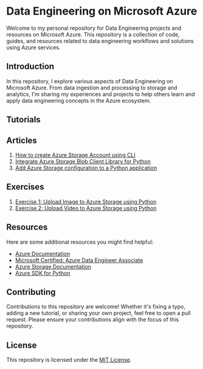 # Data Engineering on Microsoft Azure

Welcome to my personal repository for Data Engineering projects and resources on Microsoft Azure. This repository is a collection of code, guides, and resources related to data engineering workflows and solutions using Azure services.

## Introduction

In this repository, I explore various aspects of Data Engineering on Microsoft Azure. From data ingestion and processing to storage and analytics, I'm sharing my experiences and projects to help others learn and apply data engineering concepts in the Azure ecosystem.

<!--- ## Projects

Here are some of the key projects am going to work on:

1. **Azure Data Factory ETL Pipeline:**
   Building an end-to-end ETL pipeline using Azure Data Factory to extract data from multiple sources, transform it, and load it into Azure SQL Data Warehouse.

2. **Real-time Stream Processing with Azure Stream Analytics:**
   Implementing a real-time data processing solution using Azure Stream Analytics to analyze incoming data streams and trigger actions based on conditions.

3. **Data Lake Storage and Databricks Integration:**
   Exploring the integration between Azure Data Lake Storage and Azure Databricks for scalable data processing and analysis.
--->

## Tutorials

## Articles

1. [How to create Azure Storage Account using CLI](https://github.com/azizulkawser/Azure_DP-203/blob/e31b27851d03aab4962192e2174394a067342108/DP-203%20-Data%20Engineering%20on%20Microsoft%20Azure/Data_Storage_in_Microsoft_Azure.ipynb#Artilce_1)
2. [Integrate Azure Storage Blob Client Library for Python](https://github.com/azizulkawser/Azure_DP-203/blob/e31b27851d03aab4962192e2174394a067342108/DP-203%20-Data%20Engineering%20on%20Microsoft%20Azure/Data_Storage_in_Microsoft_Azure.ipynb#Artilce_2)
3. [Add Azure Storage configuration to a Python application](https://github.com/azizulkawser/Azure_DP-203/blob/e31b27851d03aab4962192e2174394a067342108/DP-203%20-Data%20Engineering%20on%20Microsoft%20Azure/Data_Storage_in_Microsoft_Azure.ipynb#Artilce_3)

## Exercises

1. [Exercise 1: Upload Image to Azure Storage using Python](https://github.com/azizulkawser/Azure_DP-203/blob/e31b27851d03aab4962192e2174394a067342108/DP-203%20-Data%20Engineering%20on%20Microsoft%20Azure/Data_Storage_in_Microsoft_Azure.ipynb#Exercise_1)
2. [Exercise 2: Upload Video to Azure Storage using Python](https://github.com/azizulkawser/Azure_DP-203/blob/e31b27851d03aab4962192e2174394a067342108/DP-203%20-Data%20Engineering%20on%20Microsoft%20Azure/Data_Storage_in_Microsoft_Azure.ipynb#Exercise_2)

## Resources
Here are some additional resources you might find helpful:

- [Azure Documentation](https://docs.microsoft.com/en-us/azure/)
- [Microsoft Certified: Azure Data Engineer Associate](https://learn.microsoft.com/en-us/certifications/exams/dp-203/?tab=tab-learning-paths)
- [Azure Storage Documentation](https://docs.microsoft.com/en-us/azure/storage/)
- [Azure SDK for Python](https://github.com/Azure/azure-sdk-for-python)

## Contributing

Contributions to this repository are welcome! Whether it's fixing a typo, adding a new tutorial, or sharing your own project, feel free to open a pull request. Please ensure your contributions align with the focus of this repository.

## License

This repository is licensed under the [MIT License](LICENSE).
